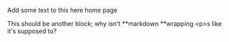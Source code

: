Add some text to this here home page

This should be another block; why isn't **markdown **wrapping &lt;p&gt;s like it's supposed to?